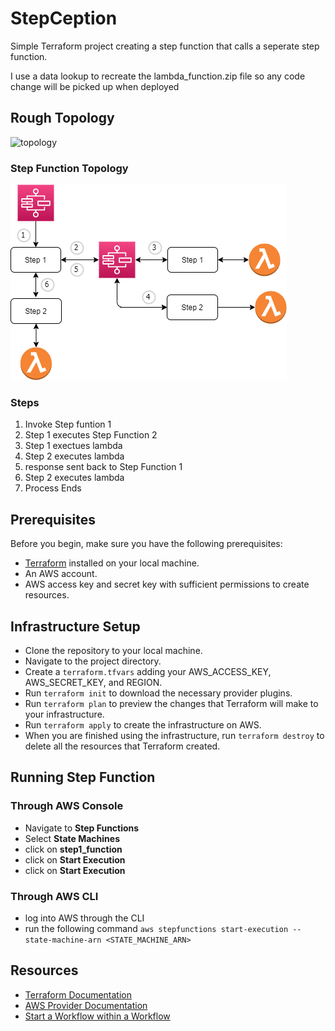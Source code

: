 # StepCeption

Simple Terraform project creating a step function that calls a seperate step function.

I use a data lookup to recreate the lambda_function.zip file so any code change will be picked up when deployed

## Rough Topology

![topology](./documentation/WarmStartup-Topology.png)

### Step Function Topology

![topology](./documentation/Stepception.png)


### Steps

1. Invoke Step funtion 1
2. Step 1 executes Step Function 2
3. Step 1 exectues lambda
4. Step 2 executes lambda
5. response sent back to Step Function 1
6. Step 2 executes lambda
7. Process Ends

## Prerequisites
Before you begin, make sure you have the following prerequisites:

* [Terraform](https://developer.hashicorp.com/terraform/tutorials/aws-get-started/install-cli) installed on your local machine.
* An AWS account.
* AWS access key and secret key with sufficient permissions to create resources.

## Infrastructure Setup

* Clone the repository to your local machine.
* Navigate to the project directory.
* Create a `terraform.tfvars` adding your AWS_ACCESS_KEY, AWS_SECRET_KEY, and REGION.
* Run `terraform init` to download the necessary provider plugins.
* Run `terraform plan` to preview the changes that Terraform will make to your infrastructure.
* Run `terraform apply` to create the infrastructure on AWS.
* When you are finished using the infrastructure, run `terraform destroy` to delete all the resources that Terraform created.

## Running Step Function

### Through AWS Console

* Navigate to **Step Functions** 
* Select **State Machines**
* click on **step1_function**
* click on **Start Execution** 
* click on **Start Execution** 

### Through AWS CLI

* log into AWS through the CLI
* run the following command `aws stepfunctions start-execution --state-machine-arn <STATE_MACHINE_ARN>`

## Resources

* [Terraform Documentation](https://developer.hashicorp.com/terraform/docs)
* [AWS Provider Documentation](https://registry.terraform.io/providers/hashicorp/aws/latest/docs)
* [Start a Workflow within a Workflow](https://docs.aws.amazon.com/step-functions/latest/dg/sample-start-workflow.html)